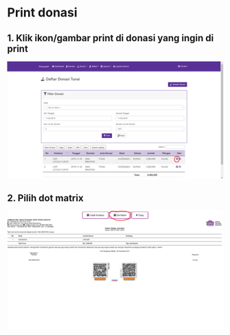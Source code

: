 # Print donasi

## 1. Klik ikon/gambar print di donasi yang ingin di print

![](../.gitbook/assets/image.png)

## 2. Pilih dot matrix

![](../.gitbook/assets/image%20%2825%29.png)



